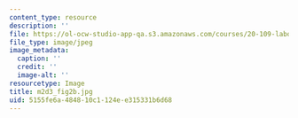 ```yaml
---
content_type: resource
description: ''
file: https://ol-ocw-studio-app-qa.s3.amazonaws.com/courses/20-109-laboratory-fundamentals-in-biological-engineering-spring-2010/5155fe6a484810c1124ee315331b6d68_m2d3_fig2b.jpg
file_type: image/jpeg
image_metadata:
  caption: ''
  credit: ''
  image-alt: ''
resourcetype: Image
title: m2d3_fig2b.jpg
uid: 5155fe6a-4848-10c1-124e-e315331b6d68
---
```

